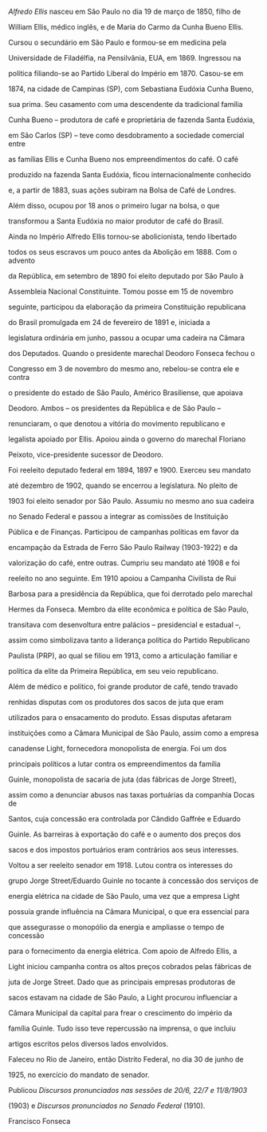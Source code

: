 

*Alfredo Ellis* nasceu em São Paulo no dia 19 de março de 1850, filho de

William Ellis, médico inglês, e de Maria do Carmo da Cunha Bueno Ellis.



Cursou o secundário em São Paulo e formou-se em medicina pela

Universidade de Filadélfia, na Pensilvânia, EUA, em 1869. Ingressou na

política filiando-se ao Partido Liberal do Império em 1870. Casou-se em

1874, na cidade de Campinas (SP), com Sebastiana Eudóxia Cunha Bueno,

sua prima. Seu casamento com uma descendente da tradicional família

Cunha Bueno – produtora de café e proprietária de fazenda Santa Eudóxia,

em São Carlos (SP) – teve como desdobramento a sociedade comercial entre

as famílias Ellis e Cunha Bueno nos empreendimentos do café. O café

produzido na fazenda Santa Eudóxia, ficou internacionalmente conhecido

e, a partir de 1883, suas ações subiram na Bolsa de Café de Londres.

Além disso, ocupou por 18 anos o primeiro lugar na bolsa, o que

transformou a Santa Eudóxia no maior produtor de café do Brasil.



Ainda no Império Alfredo Ellis tornou-se abolicionista, tendo libertado

todos os seus escravos um pouco antes da Abolição em 1888. Com o advento

da República, em setembro de 1890 foi eleito deputado por São Paulo à

Assembleia Nacional Constituinte. Tomou posse em 15 de novembro

seguinte, participou da elaboração da primeira Constituição republicana

do Brasil promulgada em 24 de fevereiro de 1891 e, iniciada a

legislatura ordinária em junho, passou a ocupar uma cadeira na Câmara

dos Deputados. Quando o presidente marechal Deodoro Fonseca fechou o

Congresso em 3 de novembro do mesmo ano, rebelou-se contra ele e contra

o presidente do estado de São Paulo, Américo Brasiliense, que apoiava

Deodoro. Ambos – os presidentes da República e de São Paulo –

renunciaram, o que denotou a vitória do movimento republicano e

legalista apoiado por Ellis. Apoiou ainda o governo do marechal Floriano

Peixoto, vice-presidente sucessor de Deodoro.



Foi reeleito deputado federal em 1894, 1897 e 1900. Exerceu seu mandato

até dezembro de 1902, quando se encerrou a legislatura. No pleito de

1903 foi eleito senador por São Paulo. Assumiu no mesmo ano sua cadeira

no Senado Federal e passou a integrar as comissões de Instituição

Pública e de Finanças. Participou de campanhas políticas em favor da

encampação da Estrada de Ferro São Paulo Railway (1903-1922) e da

valorização do café, entre outras. Cumpriu seu mandato até 1908 e foi

reeleito no ano seguinte. Em 1910 apoiou a Campanha Civilista de Rui

Barbosa para a presidência da República, que foi derrotado pelo marechal

Hermes da Fonseca. Membro da elite econômica e política de São Paulo,

transitava com desenvoltura entre palácios – presidencial e estadual –,

assim como simbolizava tanto a liderança política do Partido Republicano

Paulista (PRP), ao qual se filiou em 1913, como a articulação familiar e

política da elite da Primeira República, em seu veio republicano.



Além de médico e político, foi grande produtor de café, tendo travado

renhidas disputas com os produtores dos sacos de juta que eram

utilizados para o ensacamento do produto. Essas disputas afetaram

instituições como a Câmara Municipal de São Paulo, assim como a empresa

canadense Light, fornecedora monopolista de energia. Foi um dos

principais políticos a lutar contra os empreendimentos da família

Guinle, monopolista de sacaria de juta (das fábricas de Jorge Street),

assim como a denunciar abusos nas taxas portuárias da companhia Docas de

Santos, cuja concessão era controlada por Cândido Gaffrée e Eduardo

Guinle. As barreiras à exportação do café e o aumento dos preços dos

sacos e dos impostos portuários eram contrários aos seus interesses.



Voltou a ser reeleito senador em 1918. Lutou contra os interesses do

grupo Jorge Street/Eduardo Guinle no tocante à concessão dos serviços de

energia elétrica na cidade de São Paulo, uma vez que a empresa Light

possuía grande influência na Câmara Municipal, o que era essencial para

que assegurasse o monopólio da energia e ampliasse o tempo de concessão

para o fornecimento da energia elétrica. Com apoio de Alfredo Ellis, a

Light iniciou campanha contra os altos preços cobrados pelas fábricas de

juta de Jorge Street. Dado que as principais empresas produtoras de

sacos estavam na cidade de São Paulo, a Light procurou influenciar a

Câmara Municipal da capital para frear o crescimento do império da

família Guinle. Tudo isso teve repercussão na imprensa, o que incluiu

artigos escritos pelos diversos lados envolvidos.



Faleceu no Rio de Janeiro, então Distrito Federal, no dia 30 de junho de

1925, no exercício do mandato de senador.



Publicou *Discursos pronunciados nas sessões de 20/6, 22/7 e 11/8/1903*

(1903) e *Discursos pronunciados no Senado Federal* (1910).



Francisco Fonseca



